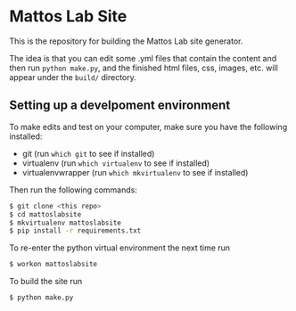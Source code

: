 # Mattos Lab Site

This is the repository for building the Mattos Lab site generator.

The idea is that you can edit some .yml files that contain the content
and then run `python make.py`, and the finished html files, css, images, etc.
will appear under the `build/` directory.

## Setting up a develpoment environment

To make edits and test on your computer, make sure you have the following installed:

- git (run `which git` to see if installed)
- virtualenv (run `which virtualenv` to see if installed)
- virtualenvwrapper (run `which mkvirtualenv` to see if installed)

Then run the following commands:

```bash
$ git clone <this repo>
$ cd mattoslabsite
$ mkvirtualenv mattoslabsite
$ pip install -r requirements.txt
```

To re-enter the python virtual environment the next time run

```bash
$ workon mattoslabsite
```

To build the site run

```bash
$ python make.py
```
